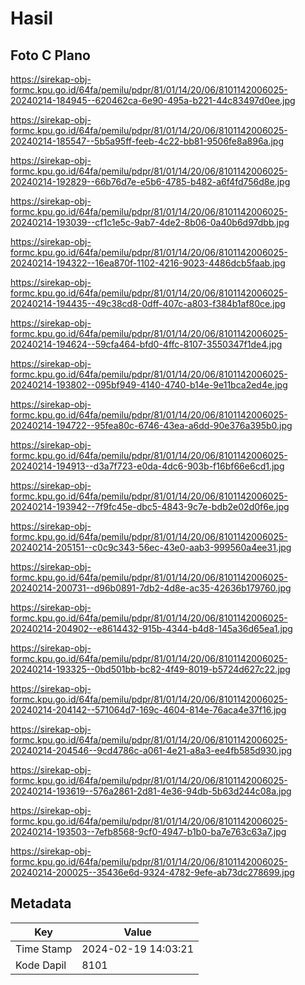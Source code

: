 # Hasil

## Foto C Plano

https://sirekap-obj-formc.kpu.go.id/64fa/pemilu/pdpr/81/01/14/20/06/8101142006025-20240214-184945--620462ca-6e90-495a-b221-44c83497d0ee.jpg

https://sirekap-obj-formc.kpu.go.id/64fa/pemilu/pdpr/81/01/14/20/06/8101142006025-20240214-185547--5b5a95ff-feeb-4c22-bb81-9506fe8a896a.jpg

https://sirekap-obj-formc.kpu.go.id/64fa/pemilu/pdpr/81/01/14/20/06/8101142006025-20240214-192829--66b76d7e-e5b6-4785-b482-a6f4fd756d8e.jpg

https://sirekap-obj-formc.kpu.go.id/64fa/pemilu/pdpr/81/01/14/20/06/8101142006025-20240214-193039--cf1c1e5c-9ab7-4de2-8b06-0a40b6d97dbb.jpg

https://sirekap-obj-formc.kpu.go.id/64fa/pemilu/pdpr/81/01/14/20/06/8101142006025-20240214-194322--16ea870f-1102-4216-9023-4486dcb5faab.jpg

https://sirekap-obj-formc.kpu.go.id/64fa/pemilu/pdpr/81/01/14/20/06/8101142006025-20240214-194435--49c38cd8-0dff-407c-a803-f384b1af80ce.jpg

https://sirekap-obj-formc.kpu.go.id/64fa/pemilu/pdpr/81/01/14/20/06/8101142006025-20240214-194624--59cfa464-bfd0-4ffc-8107-3550347f1de4.jpg

https://sirekap-obj-formc.kpu.go.id/64fa/pemilu/pdpr/81/01/14/20/06/8101142006025-20240214-193802--095bf949-4140-4740-b14e-9e11bca2ed4e.jpg

https://sirekap-obj-formc.kpu.go.id/64fa/pemilu/pdpr/81/01/14/20/06/8101142006025-20240214-194722--95fea80c-6746-43ea-a6dd-90e376a395b0.jpg

https://sirekap-obj-formc.kpu.go.id/64fa/pemilu/pdpr/81/01/14/20/06/8101142006025-20240214-194913--d3a7f723-e0da-4dc6-903b-f16bf66e6cd1.jpg

https://sirekap-obj-formc.kpu.go.id/64fa/pemilu/pdpr/81/01/14/20/06/8101142006025-20240214-193942--7f9fc45e-dbc5-4843-9c7e-bdb2e02d0f6e.jpg

https://sirekap-obj-formc.kpu.go.id/64fa/pemilu/pdpr/81/01/14/20/06/8101142006025-20240214-205151--c0c9c343-56ec-43e0-aab3-999560a4ee31.jpg

https://sirekap-obj-formc.kpu.go.id/64fa/pemilu/pdpr/81/01/14/20/06/8101142006025-20240214-200731--d96b0891-7db2-4d8e-ac35-42636b179760.jpg

https://sirekap-obj-formc.kpu.go.id/64fa/pemilu/pdpr/81/01/14/20/06/8101142006025-20240214-204902--e8614432-915b-4344-b4d8-145a36d65ea1.jpg

https://sirekap-obj-formc.kpu.go.id/64fa/pemilu/pdpr/81/01/14/20/06/8101142006025-20240214-193325--0bd501bb-bc82-4f49-8019-b5724d627c22.jpg

https://sirekap-obj-formc.kpu.go.id/64fa/pemilu/pdpr/81/01/14/20/06/8101142006025-20240214-204142--571064d7-169c-4604-814e-76aca4e37f16.jpg

https://sirekap-obj-formc.kpu.go.id/64fa/pemilu/pdpr/81/01/14/20/06/8101142006025-20240214-204546--9cd4786c-a061-4e21-a8a3-ee4fb585d930.jpg

https://sirekap-obj-formc.kpu.go.id/64fa/pemilu/pdpr/81/01/14/20/06/8101142006025-20240214-193619--576a2861-2d81-4e36-94db-5b63d244c08a.jpg

https://sirekap-obj-formc.kpu.go.id/64fa/pemilu/pdpr/81/01/14/20/06/8101142006025-20240214-193503--7efb8568-9cf0-4947-b1b0-ba7e763c63a7.jpg

https://sirekap-obj-formc.kpu.go.id/64fa/pemilu/pdpr/81/01/14/20/06/8101142006025-20240214-200025--35436e6d-9324-4782-9efe-ab73dc278699.jpg


## Metadata

| Key        | Value               |
| ---------- | ------------------- |
| Time Stamp | 2024-02-19 14:03:21 |
| Kode Dapil | 8101                |



